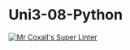 # Uni3-08-Python
[![Mr Coxall's Super Linter](https://github.com/ICS3U-C-Programming-LukeD/Uni3-08-Python/workflows/Mr%20Coxall's%20Super%20Linter/badge.svg)](https://github.com/ICS3U-C-Programming-LukeD/Uni3-08-Python/actions/)
